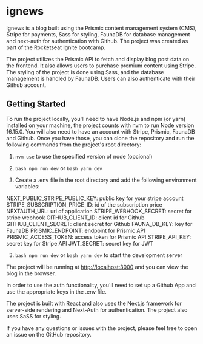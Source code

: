 # ignews

ignews is a blog built using the Prismic content management system (CMS), Stripe for payments, Sass for styling, FaunaDB for database management and next-auth for authentication with Github. The project was created as part of the Rocketseat Ignite bootcamp.

The project utilizes the Prismic API to fetch and display blog post data on the frontend. It also allows users to purchase premium content using Stripe. The styling of the project is done using Sass, and the database management is handled by FaunaDB. Users can also authenticate with their Github account.

## Getting Started

To run the project locally, you'll need to have Node.js and npm (or yarn) installed on your machine, the project counts with nvm to run Node version 16.15.0. You will also need to have an account with Stripe, Prismic, FaunaDB and Github. Once you have those, you can clone the repository and run the following commands from the project's root directory:

1. ```nvm use``` to use the specified version of node (opcional)
2. ```bash npm run dev``` or ```bash yarn dev```

3. Create a .env file in the root directory and add the following environment variables:

NEXT_PUBLIC_STRIPE_PUBLIC_KEY: public key for your stripe account
STRIPE_SUBSCRIPTION_PRICE_ID: id of the subscription price
NEXTAUTH_URL: url of application
STRIPE_WEBHOOK_SECRET: secret for stripe webhook
GITHUB_CLIENT_ID: client id for Github
GITHUB_CLIENT_SECRET: client secret for Github
FAUNA_DB_KEY: key for FaunaDB
PRISMIC_ENDPOINT: endpoint for Prismic API
PRISMIC_ACCESS_TOKEN: access token for Prismic API
STRIPE_API_KEY: secret key for Stripe API
JWT_SECRET: secret key for JWT

3. ```bash npm run dev``` or ```bash yarn dev``` to start the development server

The project will be running at [http://localhost:3000](http://localhost:3000) and you can view the blog in the browser.

In order to use the auth functionality, you'll need to set up a Github App and use the appropriate keys in the .env file.

The project is built with React and also uses the Next.js framework for server-side rendering and Next-Auth for authentication. The project also uses SaSS for styling.

If you have any questions or issues with the project, please feel free to open an issue on the GitHub repository.